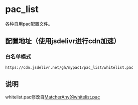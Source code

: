 # pac_list
各种自用pac配置文件。

## 配置地址（使用jsdelivr进行cdn加速）
### 白名单模式
```
https://cdn.jsdelivr.net/gh/mypac1/pac_list/whitelist.pac
```

## 说明
whitelist.pac修改自[MatcherAny的whitelist.pac](https://github.com/MatcherAny/whitelist.pac/blob/master/whitelist.pac)
